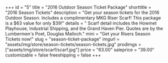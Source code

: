 +++
id = "5"
title = "2016 Outdoor Season Ticket Package"
shorttitle = "2016 Season Tickets"
description = "Get your season tickets for the 2016 Outdoor Season. Includes a complimentary MKG Riser Scarf! This package is a $63 value for only $39!"
details = " Scarf detail includes the Howmet Playhouse, Industrial Shipping, and the Grand Haven Pier. Quotes are by the Lumbermen's Poet, Douglas Malloch."
mini = "Get your Risers Season Tickets now!"
slug = "season-ticket-package"
imgurl = "assets/img/store/season-tickets/season-tickets.jpg"
prodimgs = ["assets/img/store/scarf/scarf.jpg"]
price = "63.00"
saleprice = "39.00"
customizable = false
freeshipping = false
+++
